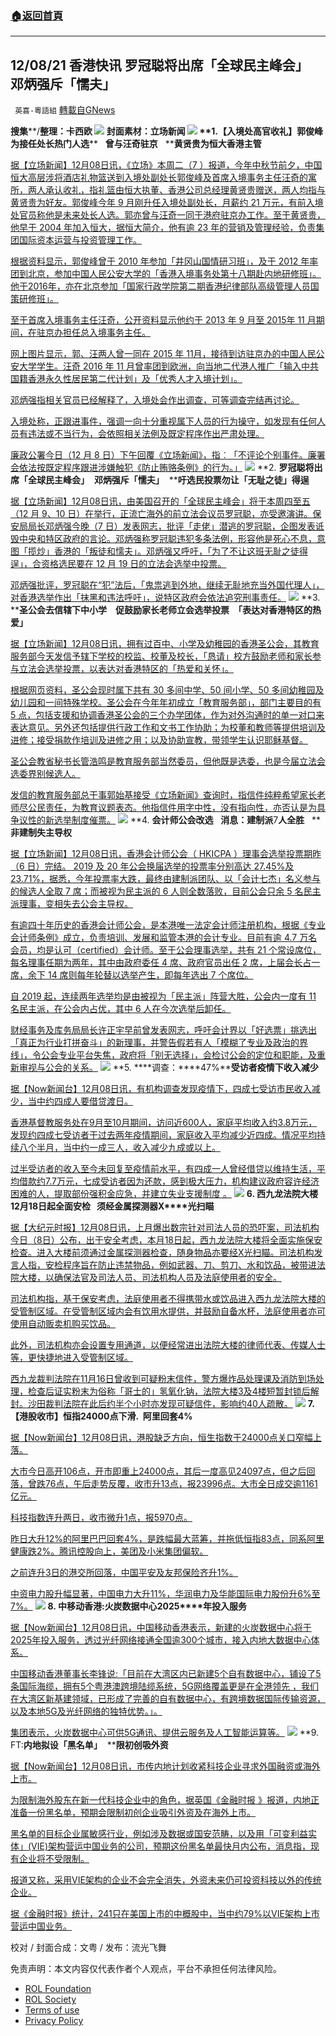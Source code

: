###  [:house:返回首頁](https://github.com/ourhimalayas/txt)
---


## 12/08/21 香港快讯 罗冠聪将出席「全球民主峰会」　邓炳强斥「懦夫」
` 英喜-粵語組` [轉載自GNews](https://gnews.org/zh-hans/1733378/)

**搜集****/****整理：卡西欧**
![](https://assets.gnews.org/wp-content/uploads/2021/12/1208fenmian.jpg)
封面素材：立场新闻
![](https://assets.gnews.org/wp-content/uploads/2021/12/Screen-Shot-2021-12-08-at-10.11.34-AM.png)
**1.****【入境处高官收礼】郭俊峰为接任处长热门人选****   ****曾与汪奇驻京****   ****黄贤贵为恒大香港主管**

[据【立场新闻】12月08日讯，《立场》本周二（7 ）报道，今年中秋节前夕，中国恒大高层涉将酒店礼物篮送到入境处副处长郭俊峰及首席入境事务主任汪奇的寓所，两人承认收礼，指礼篮由恒大执董、香港公司总经理黄贤贵赠送，两人均指与黄贤贵为好友。郭俊峰今年 9 月刚升任入境处副处长，月薪约 21 万元，有前入境处官员称他是未来处长人选。郭亦曾与汪奇一同于港府驻京办工作。至于黄贤贵，他早于 2004 年加入恒大，据恒大简介，他有逾 23 年的营销及管理经验，负责集团国际资本运营与投资管理工作。](https://www.thestandnews.com/politics/入境處高官收禮郭俊峯為未來處長熱門人選-曾與汪奇駐京-黃賢貴為恒大香港主管)

[根据资料显示，郭俊峰曾于 2010 年参加「井冈山国情研习班」，及于 2012 年率团到北京，参加中国人民公安大学的「香港入境事务处第十八期赴内地研修班」。他于2016年，亦在北京参加「国家行政学院第二期香港纪律部队高级管理人员国策研修班」。](https://www.thestandnews.com/politics/入境處高官收禮郭俊峯為未來處長熱門人選-曾與汪奇駐京-黃賢貴為恒大香港主管)

[至于首席入境事务主任汪奇，公开资料显示他约于 2013 年 9 月至 2015年 11 月期间，在驻京办担任总入境事务主任。](https://www.thestandnews.com/politics/入境處高官收禮郭俊峯為未來處長熱門人選-曾與汪奇駐京-黃賢貴為恒大香港主管)

[网上图片显示，郭、汪两人曾一同在 2015 年 11月，接待到访驻京办的中国人民公安大学学生。汪奇 2016 年 11 月曾率团到欧洲，向当地二代港人推广「输入中共国籍香港永久性居民第二代计划」及「优秀人才入境计划」。](https://www.thestandnews.com/politics/入境處高官收禮郭俊峯為未來處長熱門人選-曾與汪奇駐京-黃賢貴為恒大香港主管)

[邓炳强指相关官员已经解释了，入境处会作出调查，可等调查完结再讨论。](https://www.thestandnews.com/politics/入境處高官收禮郭俊峯為未來處長熱門人選-曾與汪奇駐京-黃賢貴為恒大香港主管)

[入境处称，正跟进事件，强调一向十分重视属下人员的行为操守，如发现有任何人员有违法或不当行为，会依照相关法例及既定程序作出严肃处理。](https://www.thestandnews.com/politics/入境處高官收禮郭俊峯為未來處長熱門人選-曾與汪奇駐京-黃賢貴為恒大香港主管)

[廉政公署今日（12 月 8 日）下午回覆《立场新闻》，指︰「不评论个别事件。廉署会依法按既定程序跟进涉嫌触犯《防止贿赂条例》的行为。」](https://www.thestandnews.com/politics/入境處高官收禮郭俊峯為未來處長熱門人選-曾與汪奇駐京-黃賢貴為恒大香港主管)
![](https://assets.gnews.org/wp-content/uploads/2021/12/Screen-Shot-2021-12-08-at-10.11.44-AM.png)
**2. ****罗冠聪将出席「全球民主峰会」****  ****邓炳强斥「懦夫」****  ****吁选民投票勿让「无耻之徒」得逞**

[据【立场新闻】12月08日讯，由美国召开的「全球民主峰会」将于本周四至五（12 月 9、10 日）在举行，正流亡海外的前立法会议员罗冠聪，亦受邀演讲。保安局局长邓炳强今晚（7 日）发表网志，批评「走佬」潜逃的罗冠聪，企图发表诋毁中央和特区政府的言论。邓炳强称罗冠聪违犯多条法例，形容他是死心不息，意图「揽炒」香港的「叛徒和懦夫」。邓炳强又呼吁，「为了不让这班无耻之徒得逞」，合资格选民要在 12 月 19 日的立法会选举中投票。](https://www.thestandnews.com/politics/羅冠聰將出席全球民主峰會-鄧炳強斥懦夫-籲選民投票勿讓無耻之徒得逞)

[邓炳强批评，罗冠聪在“犯”法后，「鬼祟逃到外地，继续无耻地充当外国代理人」，对香港选举作出「抹黑和违法呼吁」，说特区政府会依法追究刑事责任。](https://www.thestandnews.com/politics/羅冠聰將出席全球民主峰會-鄧炳強斥懦夫-籲選民投票勿讓無耻之徒得逞)
![](https://assets.gnews.org/wp-content/uploads/2021/12/Screen-Shot-2021-12-08-at-10.11.53-AM.png)
**3. ****圣公会去信辖下中小学　促鼓励家长老师立会选举投票　「表达对香港特区的热爱」**

[据【立场新闻】12月08日讯，拥有过百中、小学及幼稚园的香港圣公会，其教育服务部今天发信予辖下学校的校监、校董及校长，「恳请」校方鼓励老师和家长参与立法会选举投票，以表达对香港特区的「热爱和关怀」。](https://www.thestandnews.com/politics/聖公會去信轄下中小學-促鼓勵家長老師立會選舉投票-表達對香港特區的熱愛)

[根据网页资料，圣公会现时属下共有 30 多间中学、50 间小学、50 多间幼稚园及幼儿园和一间特殊学校。圣公会在今年年初成立「教育服务部」，部门主要目的有 5 点，包括支援和协调香港圣公会的三个办学团体，作为对外沟通时的单一对口来表达意见。另外还包括提供行政工作和文书工作协助；为校董和教师等提供培训及进修；接受捐款作培训及进修之用；以及协助宣教，带领学生认识耶稣基督。](https://www.thestandnews.com/politics/聖公會去信轄下中小學-促鼓勵家長老師立會選舉投票-表達對香港特區的熱愛)

[圣公会教省秘书长管浩鸣是教育服务部当然委员，但他既是选委，也是今届立法会选委界别候选人。](https://www.thestandnews.com/politics/聖公會去信轄下中小學-促鼓勵家長老師立會選舉投票-表達對香港特區的熱愛)

[发信的教育服务部总干事郭始基接受《立场新闻》查询时，指信件纯粹希望家长老师尽公民责任，为教育议题表态。他指信件用字中性，没有指向性，亦否认是为具争议性的新选举制度催票。](https://www.thestandnews.com/politics/聖公會去信轄下中小學-促鼓勵家長老師立會選舉投票-表達對香港特區的熱愛)
![](https://assets.gnews.org/wp-content/uploads/2021/12/Screen-Shot-2021-12-08-at-10.12.02-AM.png)
**4. ****会计师公会改选****   ****消息：建制派****7****人全胜****   ****非建制失主导权**

[据【立场新闻】12月08日讯，香港会计师公会（ HKICPA ）理事会选举投票期昨（6 日）完结。 2019 及 20 年公会换届选举的投票率分别高达 27.45%及23.71%，据悉，今年投票率大跌，最终由建制派团队、以「会计七杰」名义参与的候选人全取 7 席；而被视为民主派的 6 人则全数落败，目前公会只余 5 名民主派理事，变相失去公会主导权。](https://www.thestandnews.com/politics/會計師公會改選-消息建制派-7-人全勝-非建制失主導權)

[有逾四十年历史的香港会计师公会，是本港唯一法定会计师注册机构，根据《专业会计师条例》成立，负责培训、发展和监管本港的会计专业。目前有逾 4.7 万名会员，均是认可（certified）会计师。至于公会理事选举，共有 21 个常设席位，每名理事任期为两年，其中由政府委任 4 席、政府官员出任 2 席，上届会长占一席，余下 14 席则每年轮替以选举产生，即每年选出 7 个席位。](https://www.thestandnews.com/politics/會計師公會改選-消息建制派-7-人全勝-非建制失主導權)

[自 2019 起，连续两年选举均是由被视为「民主派」阵营大胜，公会内一度有 11 名民主派，在公会内占优，其中 6 人在今次选举后卸任。](https://www.thestandnews.com/politics/會計師公會改選-消息建制派-7-人全勝-非建制失主導權)

[财经事务及库务局局长许正宇早前曾发表网志，呼吁会计界以「好选票」挑选出「真正为行业打拼奋斗」的新理事，并警告假若有人「模糊了专业及政治的界线」，令公会专业平台失焦，政府将「别无选择」，会检讨公会的定位和职能，及重新审视与公会的关系。](https://www.thestandnews.com/politics/會計師公會改選-消息建制派-7-人全勝-非建制失主導權)
![](https://assets.gnews.org/wp-content/uploads/2021/12/Screen-Shot-2021-12-08-at-10.12.11-AM.png)
**5. ****调查：****47%****受访者疫情下收入减少**

[据【Now新闻台】12月08日讯，有机构调查发现疫情下，四成七受访市民收入减少，当中约四成人要借贷渡日。](https://news.now.com/home/local/player?newsId=459242)

[香港基督教服务处在9月至10月期间，访问近600人，家庭平均收入约3.8万元，发现约四成七受访者于过去两年疫情期间，家庭收入平均减少近四成。情况平均持续八个半月，当中约一成三人，收入减少九成或以上。](https://news.now.com/home/local/player?newsId=459242)

[过半受访者的收入至今未回复至疫情前水平，有四成一人曾经借贷以维持生活，平均借款约7.7万元，七成受访者因为还款，感到极大压力，机构建议政府容许经济困难的人，提取部份强积金应急，并建立失业支援制度 。](https://news.now.com/home/local/player?newsId=459242)
![](https://assets.gnews.org/wp-content/uploads/2021/12/Screen-Shot-2021-12-08-at-10.12.19-AM.png)
**6. ****西九龙法院大楼****12****月****18****日起全面安检****   ****须经金属探测器****X****光扫瞄**

[据【大纪元时报】12月08日讯，上月爆出数宗针对司法人员的恐吓案，司法机构今日（8日）公布，出于安全考虑，本月18日起，西九龙法院大楼将全面实施保安检查。进入大楼前须通过金属探测器检查，随身物品亦要经X光扫瞄。司法机构发言人指，安检程序旨在防止违禁物品，例如武器、刀、剪刀、水和饮品，被带进法院大楼，以确保法官及司法人员、司法机构人员及法庭使用者的安全。](https://hk.epochtimes.com/news/2021-12-08/20776685)

[司法机构指，基于保安考虑，法庭使用者不得携带水或饮品进入西九龙法院大楼的受管制区域。在受管制区域内会有饮用水提供，并鼓励自备水杯，法庭使用者亦可使用自动贩卖机购买饮品。](https://hk.epochtimes.com/news/2021-12-08/20776685)

[此外，司法机构亦会设置专用通道，以便经常进出法院大楼的律师代表、传媒人士等，更快捷地进入受管制区域。](https://hk.epochtimes.com/news/2021-12-08/20776685)

[西九龙裁判法院在11月16日曾收到可疑粉末信件，警方爆炸品处理课及消防到场处理，检查后证实粉末为俗称「哥士的」氢氧化钠，法院大楼3及4楼短暂封锁后解封。沙田裁判法院在此后约半个小时亦发现可疑信件，影响约40人疏散。](https://hk.epochtimes.com/news/2021-12-08/20776685)
![](https://assets.gnews.org/wp-content/uploads/2021/12/Screen-Shot-2021-12-08-at-10.12.28-AM.png)
**7.****【港股收市】恒指****24000****点下滑****.  ****阿里回套****4%**

[据【Now新闻台】12月08日讯，港股缺乏方向，恒生指数于24000点关口窄幅上落。](https://news.now.com/home/finance/player?newsId=459285)

[大市今日高开106点，开市即重上24000点，其后一度高见24097点，但之后回落，曾跌76点，午后走势反覆，收市升13点，报23996点。大市全日成交逾1161亿元。](https://news.now.com/home/finance/player?newsId=459285)

[科技指数连升两日，收市微升1点，报5970点。](https://news.now.com/home/finance/player?newsId=459285)

[昨日大升12%的阿里巴巴回套4%，是跌幅最大蓝筹，并拖低恒指83点，同系阿里健康跌2%。腾讯控股向上，美团及小米集团偏软。](https://news.now.com/home/finance/player?newsId=459285)

[之前连升3日的港交所回落，中国平安及友邦保险齐升1%。](https://news.now.com/home/finance/player?newsId=459285)

[中资电力股升幅显著，中国电力大升11%，华润电力及华能国际电力股份升6%至7%。](https://news.now.com/home/finance/player?newsId=459285)
![](https://assets.gnews.org/wp-content/uploads/2021/12/Screen-Shot-2021-12-08-at-10.12.36-AM.png)
**8. ****中移动香港****:****火炭数据中心****2025****年投入服务**

[据【Now新闻台】12月08日讯，中国移动香港表示，新建的火炭数据中心将于2025年投入服务，透过光纤网络接通全国逾300个城市，接入内地大数据中心体系。](https://news.now.com/home/finance/player?newsId=459300)

[中国移动香港董事长李锋说:「目前在大湾区内已新建5个自有数据中心，铺设了5条国际海缆，拥有5个粤港澳跨境陆缆系统，5G网络覆盖更是在全港领先 ，我们在大湾区新基建领域，已形成了完善的自有数据中心，有跨境数据国际传输资源，以及本地5G及光纤网络的独特优势。」。](https://news.now.com/home/finance/player?newsId=459300)

[集团表示，火炭数据中心可供5G通讯、提供云服务及人工智能运算等。](https://news.now.com/home/finance/player?newsId=459300)
![](https://assets.gnews.org/wp-content/uploads/2021/12/Screen-Shot-2021-12-08-at-10.12.44-AM.png)
**9. FT:****内地拟设「黑名单」****  ****限初创吸外资**

[据【Now新闻台】12月08日讯，市传内地计划收紧科技企业寻求外国融资或海外上市。](https://news.now.com/home/finance/player?newsId=459282)

[为限制海外股东在新一代科技企业中的角色，据英国《金融时报 》报道，内地正准备一份黑名单，预期会限制初创企业吸引外资及在海外上市。](https://news.now.com/home/finance/player?newsId=459282)

[黑名单的目标企业属敏感行业，例如涉及数据或国安范畴，以及用「可变利益实体」(VIE)架构营运中国业务的公司，预期这份黑名单最快月内公布，消息指，现有企业将不受限制。](https://news.now.com/home/finance/player?newsId=459282)

[报道又称，采用VIE架构的企业不会完全消失，外资未来仍可投资科技以外的传统企业。](https://news.now.com/home/finance/player?newsId=459282)

[据《金融时报》统计，241只在美国上市的中概股中，当中约79%以VIE架构上市营运中国业务。](https://news.now.com/home/finance/player?newsId=459282)

校对 / 封面合成：文粤 / 发布：流光飞舞

 

免责声明：本文内容仅代表作者个人观点，平台不承担任何法律风险。

- [ROL Foundation](https://rolfoundation.org/)
- [ROL Society](https://rolsociety.org/)
- [Terms of use](https://gnews.org/terms-of-use-3/)
- [Privacy Policy](https://gnews.org/privacy-policy/)
